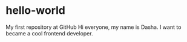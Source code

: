 # hello-world
My first repository at GitHub
Hi everyone, my name is Dasha. I want to became a cool frontend developer.
